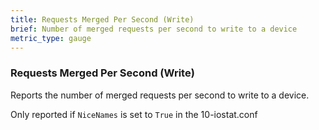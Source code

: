 ```yaml
---
title: Requests Merged Per Second (Write)
brief: Number of merged requests per second to write to a device
metric_type: gauge
---
```

### Requests Merged Per Second (Write)

Reports the number of merged requests per second to write to a device.

Only reported if `NiceNames` is set to `True` in the 10-iostat.conf